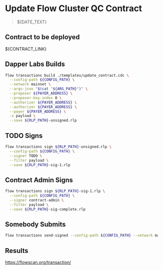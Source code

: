 # Update Flow Cluster QC Contract

> ${DATE_TEXT}

## Contract to be deployed

${CONTRACT_LINK}

## Dapper Labs Builds

```sh
flow transactions build ./templates/update_contract.cdc \
  --config-path ${CONFIG_PATH} \
  --network mainnet \
  --args-json "$(cat "${ARG_PATH}")" \
  --proposer ${PAYER_ADDRESS} \
  --proposer-key-index 0 \
  --authorizer ${PAYER_ADDRESS} \
  --authorizer ${PAYER_ADDRESS} \
  --payer ${PAYER_ADDRESS} \
  -x payload \
  --save ${RLP_PATH}-unsigned.rlp
```

## TODO Signs

```sh
flow transactions sign ${RLP_PATH}-unsigned.rlp \
  --config-path ${CONFIG_PATH} \
  --signer TODO \
  --filter payload \
  --save ${RLP_PATH}-sig-1.rlp
```

## Contract Admin Signs

```sh
flow transactions sign ${RLP_PATH}-sig-1.rlp \
  --config-path ${CONFIG_PATH} \
  --signer contract-admin \
  --filter payload \
  --save ${RLP_PATH}-sig-complete.rlp
```

## Somebody Submits

```sh
flow transactions send-signed --config-path ${CONFIG_PATH} --network mainnet ${RLP_PATH}-sig-complete.rlp
```


## Results

https://flowscan.org/transaction/